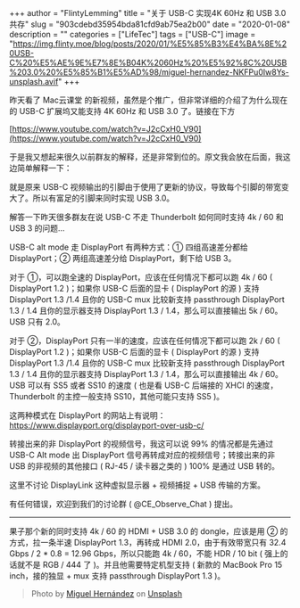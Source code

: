 +++
author = "FlintyLemming"
title = "关于 USB-C 实现4K 60Hz 和 USB 3.0 共存"
slug = "903cdebd35954bda81cfd9ab75ea2b00"
date = "2020-01-08"
description = ""
categories = ["LifeTec"]
tags = ["USB-C"]
image = "https://img.flinty.moe/blog/posts/2020/01/%E5%85%B3%E4%BA%8E%20USB-C%20%E5%AE%9E%E7%8E%B04K%2060Hz%20%E5%92%8C%20USB%203.0%20%E5%85%B1%E5%AD%98/miguel-hernandez-NKFPu0Iw8Ys-unsplash.avif"
+++

昨天看了 Mac云课堂 的新视频，虽然是个推广，但非常详细的介绍了为什么现在的 USB-C 扩展坞又能支持 4K 60Hz 和 USB 3.0 了。链接在下方

[https://www.youtube.com/watch?v=J2cCxH0_V90](https://www.youtube.com/watch?v=J2cCxH0_V90)

于是我又想起来很久以前群友的解释，还是非常到位的。原文我会放在后面，我这边简单解释一下：

就是原来 USB-C 视频输出的引脚由于使用了更新的协议，导致每个引脚的带宽变大了。所以有富足的引脚来同时实现 USB 3.0。

解答一下昨天很多群友在说 USB-C 不走 Thunderbolt 如何同时支持 4k / 60 和 USB 3 的问题…

USB-C alt mode 走 DisplayPort 有两种方式：① 四组高速差分都给 DisplayPort；② 两组高速差分给 DisplayPort，剩下给 USB 3。

对于 ①，可以跑全速的 DisplayPort，应该在任何情况下都可以跑 4k / 60 ( DisplayPort 1.2 )；如果你 USB-C 后面的显卡 ( DisplayPort 的源 ) 支持 DisplayPort 1.3 /1.4 且你的 USB-C mux 比较新支持 passthrough DisplayPort 1.3 / 1.4 且你的显示器支持 DisplayPort 1.3 / 1.4，那么可以直接输出 5k / 60。USB 只有 2.0。

对于 ②，DisplayPort 只有一半的速度，应该在任何情况下都可以跑 2k / 60 ( DisplayPort 1.2 )；如果你 USB-C 后面的显卡 ( DisplayPort 的源 ) 支持 DisplayPort 1.3 /1.4 且你的 USB-C mux 比较新支持 passthrough DisplayPort 1.3 / 1.4 且你的显示器支持 DisplayPort 1.3 / 1.4，那么可以直接输出 4k / 60。USB 可以有 SS5 或者 SS10 的速度 ( 也是看 USB-C 后端接的 XHCI 的速度，Thunderbolt 的主控一般支持 SS10，其他可能只支持 SS5 )。

这两种模式在 DisplayPort 的网站上有说明：https://www.displayport.org/displayport-over-usb-c/

转接出来的非 DisplayPort 的视频信号，我这可以说 99% 的情况都是先通过 USB-C Alt mode 出 DisplayPort 信号再转成对应的视频信号；转接出来的非 USB 的非视频的其他接口 ( RJ-45 / 读卡器之类的 ) 100% 是通过 USB 转的。

这里不讨论 DisplayLink 这种虚拟显示器 + 视频捕捉 + USB 传输的方案。

有任何错误，欢迎到我们的讨论群 ( @CE_Observe_Chat ) 提出。

--------

果子那个新的同时支持 4k / 60 的 HDMI + USB 3.0 的 dongle，应该是用 ② 的方式，拉一条半速 DisplayPort 1.3，再转成 HDMI 2.0，由于有效带宽只有 32.4 Gbps / 2 * 0.8 = 12.96 Gbps，所以只能跑 4k / 60，不能 HDR / 10 bit ( 强上的话就不是 RGB / 444 了 )。并且他需要特定机型支持 ( 新款的 MacBook Pro 15 inch，接的独显 + mux 支持 passthrough DisplayPort 1.3 )。

> Photo by [Miguel Hernández](https://unsplash.com/@miguelheezg?utm_source=unsplash&utm_medium=referral&utm_content=creditCopyText) on [Unsplash](https://unsplash.com/?utm_source=unsplash&utm_medium=referral&utm_content=creditCopyText)
  